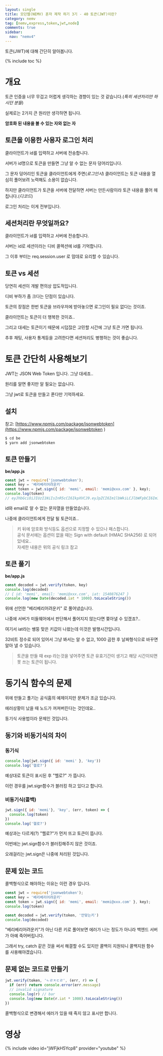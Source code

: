```yaml
---
layout: single
title: 모던웹(NEMV) 혼자 제작 하기 3기 - 40 토큰(JWT)이란?
category: nemv
tag: [nemv,express,token,jwt,node]
comments: true
sidebar:
  nav: "nemv4"
---
```


토큰(JWT)에 대해 간단히 알아봅니다.

{% include toc %}

# 개요

토큰 인증을 너무 무겁고 어렵게 생각하는 경향이 있는 것 같습니다.(_특히 세션처리만 하시던 분들_)

실제로는 2가지 큰 원리만 생각하면 됩니다.

**암호화 된 내용을 볼 수 있는 자와 없는 자**

## 토큰을 이용한 사용자 로그인 처리

클라이언트가 id를 입력하고 서버에 전송합니다.

서버가 id명으로 토큰을 만들면 그냥 알 수 없는 문자 덩어리입니다.

그 문자 덩어리인 토큰을 클라이언트에게 주면(_로그인시_) 클라이언트는 토큰 내용을 열심히 풀어보려 노력해도 소용이 없습니다.

하지만 클라이언트가 토큰을 서버에 전달하면 서버는 만든사람이라 토큰 내용을 풀어 헤칩니다.(_디코드_)

로그인 처리는 이게 전부입니다.

## 세션처리란 무엇일까요?

클라이언트가 id를 입력하고 서버에 전송합니다.

서버는 id로 세션이라는 디비 콜렉션에 id를 기억합니다.

그 이후 부터는 req.session.user 로 맘데로 요리할 수 있습니다.

## 토큰 vs 세션

당연히 세션이 개발 편의상 압도적입니다.

디비 부하가 좀 크다는 단점이 있습니다.

토큰의 장점은 한번 토큰을 브라우저에 받아놓으면 로그인이 필요 없다는 것이죠.

클라이언트는 토큰이 더 행복한 것이죠.. 

그리고 대세는 토큰이기 때문에 시덥잖은 고민할 시간에 그냥 토큰 가면 됩니다.

추후 채팅, 사용자 통계등을 고려한다면 세션처리도 병행하는 것이 좋습니다.

# 토큰 간단히 사용해보기

JWT는 JSON Web Token 입니다. 그냥 대세죠..

원리를 알면 좋지만 알 필요는 없습니다.

그냥 jwt로 토큰을 만들고 푼다만 기억하세요.

##  설치

참고: [https://www.npmjs.com/package/jsonwebtoken](https://www.npmjs.com/package/jsonwebtoken
)
```bash
$ cd be
$ yarn add jsonwebtoken
```

## 토큰 만들기

**be/app.js**  
```javascript
const jwt = require('jsonwebtoken');
const key = '베리베리어려운키'
const token = jwt.sign({ id: 'memi', email: 'memi@xxx.com' }, key);
console.log(token)
// eyJhbGciOiJIUzI1NiIsInR5cCI6IkpXVCJ9.eyJpZCI6Im1lbWkiLCJlbWFpbCI6Im1lbWlAeHh4LmNvbSIsImlhdCI6MTU0MDg3NjI0N30.llOQTZb4p5cFTz_4jrhb1YMTroFJq0TJtk-wRlub5FQ
```

id와 email로 알 수 없는 문자열을 만들었습니다. 

나중에 클라이언트에게 전달 될 토큰이죠..

> 키 뒤에 암호화 방식등도 옵션으로 지정할 수 있으나 패스합니다.  
공식 문서에는 옵션이 없을 때는 Sign with default (HMAC SHA256) 로 되어 있네요..  
자세한 내용은 위의 공식 링크 참고

## 토큰 풀기

**be/app.js**  
```javascript
const decoded = jwt.verify(token, key) 
console.log(decoded) 
// { id: 'memi', email: 'memi@xxx.com', iat: 1540876247 }
console.log(new Date(decoded.iat * 1000).toLocaleString())
```

위에 선언한 "베리베리어려운키" 로 풀어냈습니다.

나중에 서버가 미들웨어에서 판단해서 풀어지지 않는다면 쫒아낼 수 있겠죠?..

여기서 iat라는 쌩뚱 맞은 키값이 나왔는데 이것은 발행시간입니다.

32비트 정수로 되어 있어서 그냥 봐서는 알 수 없고, 1000 곱한 후 날짜형식으로 바꾸면 알아 낼 수 있습니다.

> 토큰을 만들 때 exp 라는것을 넣어주면 토큰 유효기간이 생기고 해당 시간이되면 못 쓰는 토큰이 됩니다.

# 동기식 함수의 문제

위에 만들고 풀기는 공식홈의 예제이지만 문제가 조금 있습니다.

에러상황이 났을 때 노드가 꺼져버린다는 것인데요..

동기식 사용법이라 문제인 것입니다.

## 동기와 비동기식의 차이

### 동기식
```javascript
console.log(jwt.sign({ id: 'memi' }, 'key'))
console.log('헬로?')
```

예상대로 토큰이 표시된 후 "헬로?" 가 뜹니다. 

이런 경우를 jwt.sign함수가 블러킹 하고 있다고 합니다.

### 비동기식(콜백)
```javascript
jwt.sign({ id: 'memi'}, 'key', (err, token) => {
  console.log(token)
})
console.log('헬로?')
```

예상과는 다르게(?) "헬로?"가 먼저 뜨고 토큰이 뜹니다. 

이번에는 jwt.sign함수가 블러킹해주지 않은 것이죠.

오래걸리는 jwt.sign은 나중에 처리된 것입니다.

## 문제 있는 코드

콜백형식으로 해야하는 이유는 이런 경우 입니다.

```javascript
const jwt = require('jsonwebtoken');
const key = '베리베리어려운키'
const token = jwt.sign({ id: 'memi', email: 'memi@xxx.com' }, key);
console.log(token)

const decoded = jwt.verify(token, '안맞는키') 
console.log(decoded) 
```

"베리베리어려운키"가 아닌 다른 키로 풀어보면 에러가 나는 정도가 아니라 백엔드 서버가 아예 죽어버립니다.

그래서 try, catch 같은 것을 써서 해결할 수도 있지만 콜백이 지원되니 콜백지원 함수를 사용해야겠습니다.  

## 문제 없는 코드로 만들기

```javascript
jwt.verify(token, 'ㄴㄹㅈㄷㄹ', (err, r) => {
  if (err) return console.error(err.message) 
  // invalid signature
  console.log(r) // bar
  console.log(new Date(r.iat * 1000).toLocaleString())
})
```

콜백형식으로 변경해서 에러가 있을 때 죽지 않고 표시만 합니다.

# 영상

{% include video id="jWFjkH5Ycp8" provider="youtube" %}   




